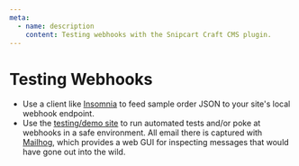 ```yaml
---
meta:
  - name: description
    content: Testing webhooks with the Snipcart Craft CMS plugin.
---
```


# Testing Webhooks

- Use a client like [Insomnia](https://insomnia.rest/) to feed sample order JSON to your site's local webhook endpoint.
- Use the [testing/demo site](https://github.com/workingconcept/snipcart-test) to run automated tests and/or poke at webhooks in a safe environment. All email there is captured with [Mailhog](https://github.com/mailhog/MailHog), which provides a web GUI for inspecting messages that would have gone out into the wild.